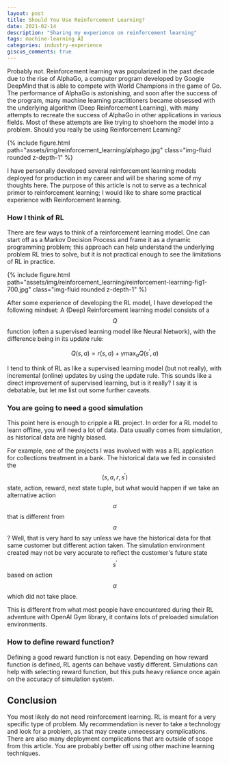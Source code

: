 ```yaml
---
layout: post
title: Should You Use Reinforcement Learning?
date: 2021-02-14
description: "Sharing my experience on reinforcement learning"
tags: machine-learning AI
categories: industry-experience
giscus_comments: true
---
```


Probably not. Reinforcement learning was popularized in the past decade due to the rise of AlphaGo, a computer program developed by Google DeepMind that is able to compete with World Champions in the game of Go. The performance of AlphaGo is astonishing, and soon after the success of the program, many machine learning practitioners became obsessed with the underlying algorithm (Deep Reinforcement Learning), with many attempts to recreate the success of AlphaGo in other applications in various fields. Most of these attempts are like trying to shoehorn the model into a problem. Should you really be using Reinforcement Learning?

<div class="row mt-3">
    <div class="col-sm mt-3 mt-md-0">
        {% include figure.html path="assets/img/reinforcement_learning/alphago.jpg" class="img-fluid rounded z-depth-1" %}
    </div>
</div>

I have personally developed several reinforcement learning models deployed for production in my career and will be sharing some of my thoughts here. The purpose of this article is not to serve as a technical primer to reinforcement learning; I would like to share some practical experience with Reinforcement learning.

### How I think of RL

There are few ways to think of a reinforcement learning model. One can start off as a Markov Decision Process and frame it as a dynamic programming problem; this approach can help understand the underlying problem RL tries to solve, but it is not practical enough to see the limitations of RL in practice.

<div class="row mt-3">
    <div class="col-sm mt-3 mt-md-0">
        {% include figure.html path="assets/img/reinforcement_learning/reinforcement-learning-fig1-700.jpg" class="img-fluid rounded z-depth-1" %}
    </div>
</div>

After some experience of developing the RL model, I have developed the following mindset: A (Deep) Reinforcement learning model consists of a $$Q$$ function (often a supervised learning model like Neural Network), with the difference being in its update rule:

$$
Q\left(s,a\right) = r\left(s,a\right) + \gamma \max_{a} Q\left(s^{'},a\right)
$$

I tend to think of RL as like a supervised learning model (but not really), with incremental (online) updates by using the update rule. This sounds like a direct improvement of supervised learning, but is it really? I say it is debatable, but let me list out some further caveats.

### You are going to need a good simulation
This point here is enough to cripple a RL project. In order for a RL model to learn offline, you will need a lot of data. Data usually comes from simulation, as historical data are highly biased. 

For example, one of the projects I was involved with was a RL application for collections treatment in a bank. The historical data we fed in consisted the 
$$\left(s,a,r,s^{'}\right)$$
state, action, reward, next state tuple, but what would happen if we take an alternative action $$\alpha$$ that is different from $$a$$? Well, that is very hard to say unless we have the historical data for that same customer but different action taken. The simulation environment created may not be very accurate to reflect the customer's future state $$s^{'}$$ based on action $$\alpha$$ which did not take place.

This is different from what most people have encountered during their RL adventure with OpenAI Gym library, it contains lots of preloaded simulation environments.

### How to define reward function?
Defining a good reward function is not easy. Depending on how reward function is defined, RL agents can behave vastly different. Simulations can help with selecting reward function, but this puts heavy reliance once again on the accuracy of simulation system.

## Conclusion
You most likely do not need reinforcement learning. RL is meant for a very specific type of problem. My recommendation is never to take a technology and look for a problem, as that may create unnecessary complications. There are also many deployment complications that are outside of scope from this article. You are probably better off using other machine learning techniques.